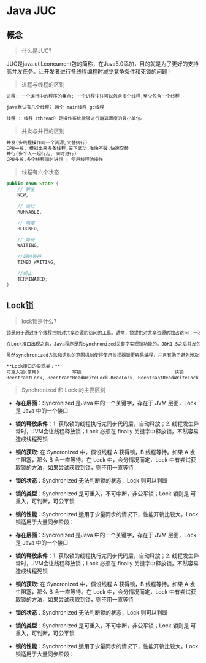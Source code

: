 # Java JUC

## 概念

> 什么是JUC?

​	JUC是java.util.concurrent包的简称，在Java5.0添加，目的就是为了更好的支持高并发任务。让开发者进行多线程编程时减少竞争条件和死锁的问题！

> 进程与线程的区别

```markdown
进程: 一个运行中的程序的集合; 一个进程往往可以包含多个线程,至少包含一个线程

java默认有几个线程? 两个 main线程 gc线程

线程 : 线程（thread）是操作系统能够进行运算调度的最小单位。
```

> 并发与并行的区别

```markdown
并发(多线程操作同一个资源,交替执行)
CPU一核, 模拟出来多条线程,天下武功,唯快不破,快速交替
并行(多个人一起行走, 同时进行)
CPU多核,多个线程同时进行 ; 使用线程池操作
```

> 线程有六个状态

```java
public enum State {
    // 新生
    NEW,

    // 运行
    RUNNABLE,

    // 阻塞
    BLOCKED,

    // 等待
    WAITING,

    //超时等待
    TIMED_WAITING,

    //终止
    TERMINATED;
}
```

## Lock锁

> lock锁是什么?

```markdown
锁是用于通过多个线程控制对共享资源的访问的工具。通常，锁提供对共享资源的独占访问：一次只能有一个线程可以获取锁，并且对共享资源的所有访问都要求首先获取锁。 但是，一些锁可能允许并发访问共享资源，如ReadWriteLock的读写锁。 

在Lock接口出现之前，Java程序是靠synchronized关键字实现锁功能的。JDK1.5之后并发包中新增了Lock接口以及相关实现类来实现锁功能。

虽然synchronized方法和语句的范围机制使得使用监视器锁更容易编程，并且有助于避免涉及锁的许多常见编程错误，但是有时您需要以更灵活的方式处理锁。例如，用于遍历并发访问的数据结构的一些算法需要使用“手动”或“链锁定”：您获取节点A的锁定，然后获取节点B，然后释放A并获取C，然后释放B并获得D等。在这种场景中synchronized关键字就不那么容易实现了，使用Lock接口容易很多。

**Lock接口的实现类：**
可重入锁(常用) 			写锁									读锁
ReentrantLock, ReentrantReadWriteLock.ReadLock, ReentrantReadWriteLock.WriteLock 
```

> Synchronized 和 Lock 的主要区别

- **存在层面**：Syncronized 是Java 中的一个关键字，存在于 JVM 层面，Lock 是 Java 中的一个接口
- **锁的释放条件**：1. 获取锁的线程执行完同步代码后，自动释放；2. 线程发生异常时，JVM会让线程释放锁；Lock 必须在 finally 关键字中释放锁，不然容易造成线程死锁
- **锁的获取**: 在 Syncronized 中，假设线程 A 获得锁，B 线程等待。如果 A 发生阻塞，那么 B 会一直等待。在 Lock 中，会分情况而定，Lock 中有尝试获取锁的方法，如果尝试获取到锁，则不用一直等待
- **锁的状态**：Synchronized 无法判断锁的状态，Lock 则可以判断
- **锁的类型**：Synchronized 是可重入，不可中断，非公平锁；Lock 锁则是 可重入，可判断，可公平锁
- **锁的性能**：Synchronized 适用于少量同步的情况下，性能开销比较大。Lock 锁适用于大量同步阶段：

- **存在层面**：Syncronized 是Java 中的一个关键字，存在于 JVM 层面，Lock 是 Java 中的一个接口
- **锁的释放条件**：1. 获取锁的线程执行完同步代码后，自动释放；2. 线程发生异常时，JVM会让线程释放锁；Lock 必须在 finally 关键字中释放锁，不然容易造成线程死锁
- **锁的获取**: 在 Syncronized 中，假设线程 A 获得锁，B 线程等待。如果 A 发生阻塞，那么 B 会一直等待。在 Lock 中，会分情况而定，Lock 中有尝试获取锁的方法，如果尝试获取到锁，则不用一直等待
- **锁的状态**：Synchronized 无法判断锁的状态，Lock 则可以判断
- **锁的类型**：Synchronized 是可重入，不可中断，非公平锁；Lock 锁则是 可重入，可判断，可公平锁
- **锁的性能**：Synchronized 适用于少量同步的情况下，性能开销比较大。Lock 锁适用于大量同步阶段：

